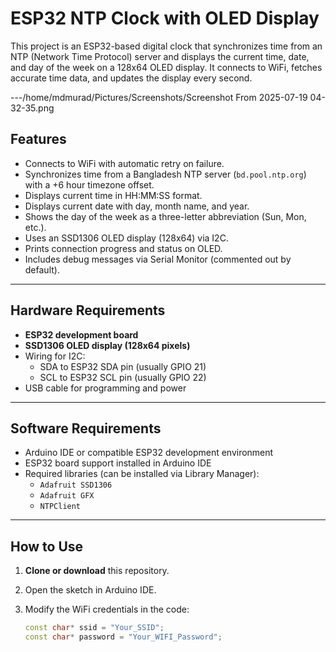 # ESP32 NTP Clock with OLED Display

This project is an ESP32-based digital clock that synchronizes time from an NTP (Network Time Protocol) server and displays the current time, date, and day of the week on a 128x64 OLED display. It connects to WiFi, fetches accurate time data, and updates the display every second.

---/home/mdmurad/Pictures/Screenshots/Screenshot From 2025-07-19 04-32-35.png

## Features

- Connects to WiFi with automatic retry on failure.
- Synchronizes time from a Bangladesh NTP server (`bd.pool.ntp.org`) with a +6 hour timezone offset.
- Displays current time in HH:MM:SS format.
- Displays current date with day, month name, and year.
- Shows the day of the week as a three-letter abbreviation (Sun, Mon, etc.).
- Uses an SSD1306 OLED display (128x64) via I2C.
- Prints connection progress and status on OLED.
- Includes debug messages via Serial Monitor (commented out by default).

---

## Hardware Requirements

- **ESP32 development board**
- **SSD1306 OLED display (128x64 pixels)**
- Wiring for I2C:
  - SDA to ESP32 SDA pin (usually GPIO 21)
  - SCL to ESP32 SCL pin (usually GPIO 22)
- USB cable for programming and power

---

## Software Requirements

- Arduino IDE or compatible ESP32 development environment
- ESP32 board support installed in Arduino IDE
- Required libraries (can be installed via Library Manager):
  - `Adafruit SSD1306`
  - `Adafruit GFX`
  - `NTPClient`

---

## How to Use

1. **Clone or download** this repository.

2. Open the sketch in Arduino IDE.

3. Modify the WiFi credentials in the code:

   ```cpp
   const char* ssid = "Your_SSID";
   const char* password = "Your_WIFI_Password";

